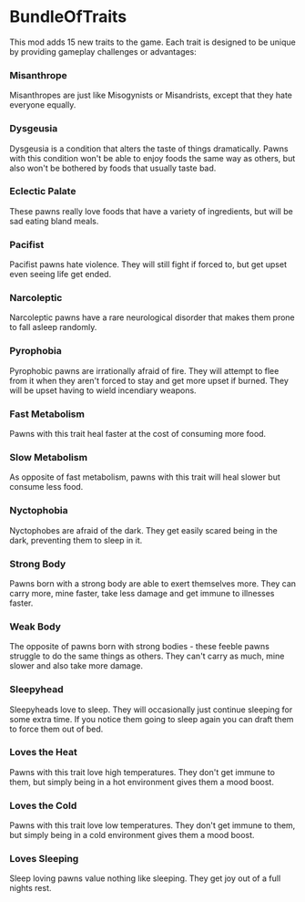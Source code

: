 # BundleOfTraits
This mod adds 15 new traits to the game. Each trait is designed to be unique by providing gameplay challenges or advantages:

### Misanthrope
Misanthropes are just like Misogynists or Misandrists, except that they hate everyone equally.

### Dysgeusia
Dysgeusia is a condition that alters the taste of things dramatically. Pawns with this condition won't be able to enjoy foods the same way as others, but also won't be bothered by foods that usually taste bad.

### Eclectic Palate
These pawns really love foods that have a variety of ingredients, but will be sad eating bland meals.

### Pacifist
Pacifist pawns hate violence. They will still fight if forced to, but get upset even seeing life get ended.

### Narcoleptic
Narcoleptic pawns have a rare neurological disorder that makes them prone to fall asleep randomly.

### Pyrophobia
Pyrophobic pawns are irrationally afraid of fire. They will attempt to flee from it when they aren't forced to stay and get more upset if burned.
They will be upset having to wield incendiary weapons.

### Fast Metabolism
Pawns with this trait heal faster at the cost of consuming more food.

### Slow Metabolism
As opposite of fast metabolism, pawns with this trait will heal slower but consume less food.

### Nyctophobia
Nyctophobes are afraid of the dark. They get easily scared being in the dark, preventing them to sleep in it.

### Strong Body
Pawns born with a strong body are able to exert themselves more. They can carry more, mine faster, take less damage and get immune to illnesses faster.

### Weak Body
The opposite of pawns born with strong bodies - these feeble pawns struggle to do the same things as others. They can't carry as much, mine slower and also take more damage.

### Sleepyhead
Sleepyheads love to sleep. They will occasionally just continue sleeping for some extra time. If you notice them going to sleep again you can draft them to force them out of bed.

### Loves the Heat
Pawns with this trait love high temperatures. They don't get immune to them, but simply being in a hot environment gives them a mood boost.

### Loves the Cold
Pawns with this trait love low temperatures. They don't get immune to them, but simply being in a cold environment gives them a mood boost.

### Loves Sleeping
Sleep loving pawns value nothing like sleeping. They get joy out of a full nights rest.
